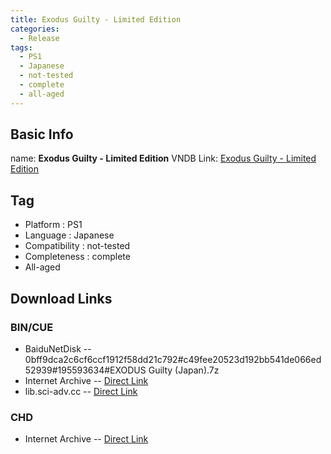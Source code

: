 ```yaml
---
title: Exodus Guilty - Limited Edition
categories:
  - Release
tags:
  - PS1
  - Japanese
  - not-tested
  - complete
  - all-aged
---
```

## Basic Info

name: **Exodus Guilty - Limited Edition**
VNDB Link: [Exodus Guilty - Limited Edition](https://vndb.org/r12899)

## Tag
 - Platform : PS1
 - Language : Japanese
 - Compatibility : not-tested
 - Completeness : complete
 - All-aged

## Download Links
### BIN/CUE
 - BaiduNetDisk
 -- 0bff9dca2c6cf6ccf1912f58dd21c792#c49fee20523d192bb541de066ed52939#195593634#EXODUS Guilty (Japan).7z
 - Internet Archive
 -- [Direct Link](https://archive.org/download/sony_playstation_part2/Exodus%20Guilty%20%28Japan%29.zip)
 - lib.sci-adv.cc
 -- [Direct Link](https://pan.mcseekeri.top/api/raw/?path=/K%E7%A4%BE%E6%95%B4%E5%90%88/EXODUS%20Guilty%20(Japan).7z)
### CHD
 - Internet Archive
 -- [Direct Link](https://archive.org/download/chd_psx_jap/CHD-PSX-JAP/Exodus%20Guilty%20%28Japan%29.chd)